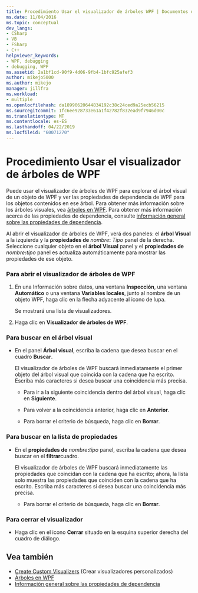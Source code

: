```yaml
---
title: Procedimiento Usar el visualizador de árboles WPF | Documentos de Microsoft
ms.date: 11/04/2016
ms.topic: conceptual
dev_langs:
- CSharp
- VB
- FSharp
- C++
helpviewer_keywords:
- WPF, debugging
- debugging, WPF
ms.assetid: 2a1bf1cd-90f9-4d06-9fb4-1bfc925afef3
author: mikejo5000
ms.author: mikejo
manager: jillfra
ms.workload:
- multiple
ms.openlocfilehash: da18990620644834192c38c24ced9a25ecb56215
ms.sourcegitcommit: 1fc6ee928733e61a1f42782f832ead9f7946d00c
ms.translationtype: MT
ms.contentlocale: es-ES
ms.lasthandoff: 04/22/2019
ms.locfileid: "60071270"
---
```

# <a name="how-to-use-the-wpf-tree-visualizer"></a>Procedimiento Usar el visualizador de árboles de WPF
Puede usar el visualizador de árboles de WPF para explorar el árbol visual de un objeto de WPF y ver las propiedades de dependencia de WPF para los objetos contenidos en ese árbol. Para obtener más información sobre los árboles visuales, vea [árboles en WPF](/dotnet/framework/wpf/advanced/trees-in-wpf). Para obtener más información acerca de las propiedades de dependencia, consulte [información general sobre las propiedades de dependencia](/dotnet/framework/wpf/advanced/dependency-properties-overview).

 Al abrir el visualizador de árboles de WPF, verá dos paneles: el **árbol Visual** a la izquierda y la **propiedades de** _nombre_**:**  _Tipo_ panel de la derecha. Seleccione cualquier objeto en el **árbol Visual** panel y el **propiedades de** _nombre_**:**_tipo_ panel es actualiza automáticamente para mostrar las propiedades de ese objeto.

### <a name="to-open-the-wpf-tree-visualizer"></a>Para abrir el visualizador de árboles de WPF

1. En una Información sobre datos, una ventana **Inspección**, una ventana **Automático** o una ventana **Variables locales**, junto al nombre de un objeto WPF, haga clic en la flecha adyacente al icono de lupa.

     Se mostrará una lista de visualizadores.

2. Haga clic en **Visualizador de árboles de WPF**.

### <a name="to-search-the-visual-tree"></a>Para buscar en el árbol visual

- En el panel **Árbol visual**, escriba la cadena que desea buscar en el cuadro **Buscar**.

     El visualizador de árboles de WPF buscará inmediatamente el primer objeto del árbol visual que coincida con la cadena que ha escrito. Escriba más caracteres si desea buscar una coincidencia más precisa.

    - Para ir a la siguiente coincidencia dentro del árbol visual, haga clic en **Siguiente**.

    - Para volver a la coincidencia anterior, haga clic en **Anterior**.

    - Para borrar el criterio de búsqueda, haga clic en **Borrar**.

### <a name="to-search-the-properties-list"></a>Para buscar en la lista de propiedades

- En el **propiedades de** _nombre_**:**_tipo_ panel, escriba la cadena que desea buscar en el **filtrar**cuadro.

     El visualizador de árboles de WPF buscará inmediatamente las propiedades que coincidan con la cadena que ha escrito; ahora, la lista solo muestra las propiedades que coinciden con la cadena que ha escrito. Escriba más caracteres si desea buscar una coincidencia más precisa.

    - Para borrar el criterio de búsqueda, haga clic en **Borrar**.

### <a name="to-close-the-visualizer"></a>Para cerrar el visualizador

- Haga clic en el icono **Cerrar** situado en la esquina superior derecha del cuadro de diálogo.

## <a name="see-also"></a>Vea también
- [Create Custom Visualizers](../debugger/create-custom-visualizers-of-data.md) (Crear visualizadores personalizados)
- [Árboles en WPF](/dotnet/framework/wpf/advanced/trees-in-wpf)
- [Información general sobre las propiedades de dependencia](/dotnet/framework/wpf/advanced/dependency-properties-overview)
